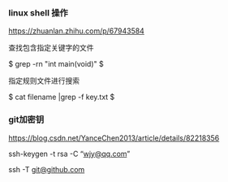 
### linux shell 操作

https://zhuanlan.zhihu.com/p/67943584 

查找包含指定关键字的文件

$ grep -rn "int main(void)" $

指定规则文件进行搜索

$ cat filename |grep -f key.txt $

### git加密钥

https://blog.csdn.net/YanceChen2013/article/details/82218356

ssh-keygen -t rsa -C “wjy@qq.com”

ssh -T git@github.com
